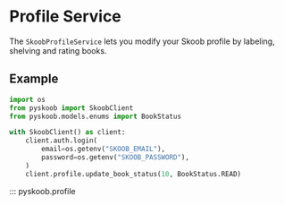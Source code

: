# Profile Service

The `SkoobProfileService` lets you modify your Skoob profile by labeling, shelving and rating books.

## Example

```python
import os
from pyskoob import SkoobClient
from pyskoob.models.enums import BookStatus

with SkoobClient() as client:
    client.auth.login(
        email=os.getenv("SKOOB_EMAIL"),
        password=os.getenv("SKOOB_PASSWORD"),
    )
    client.profile.update_book_status(10, BookStatus.READ)
```

::: pyskoob.profile

